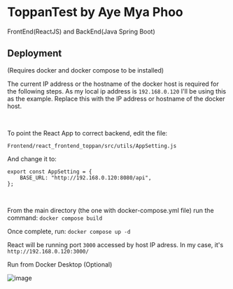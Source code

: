 # ToppanTest by Aye Mya Phoo

FrontEnd(ReactJS) and BackEnd(Java Spring Boot)

## Deployment
(Requires docker and docker compose to be installed)

The current IP address or the hostname of the docker host is required for the following steps. 
As my local ip address is `192.168.0.120` I'll be using this as the example. Replace this with the IP address or hostname of the docker host.

<p>&nbsp;</p>

To point the React App to correct backend, edit the file: 
```
Frontend/react_frontend_toppan/src/utils/AppSetting.js
```

And change it to:
```
export const AppSetting = {
    BASE_URL: "http://192.168.0.120:8080/api",
};
```

<p>&nbsp;</p>


From the main directory (the one with docker-compose.yml file) run the command:
```docker compose build```

Once complete, run:
```docker compose up -d```

React will be running port `3000` accessed by host IP adress. In my case, it's `http://192.168.0.120:3000/`

Run from Docker Desktop (Optional)

![image](https://user-images.githubusercontent.com/100519215/230719810-f4ec4fbc-94a5-4089-a1a9-0b10291560da.png)


